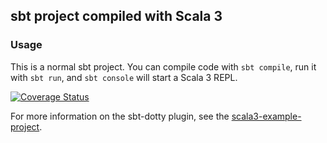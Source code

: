 ## sbt project compiled with Scala 3

### Usage

This is a normal sbt project. You can compile code with `sbt compile`, run it with `sbt run`, and `sbt console` will start a Scala 3 REPL.

[![Coverage Status](https://coveralls.io/repos/github/PhilNeu13/Othello/badge.svg?branch=main)](https://coveralls.io/github/PhilNeu13/Othello?branch=main)

For more information on the sbt-dotty plugin, see the
[scala3-example-project](https://github.com/scala/scala3-example-project/blob/main/README.md).

